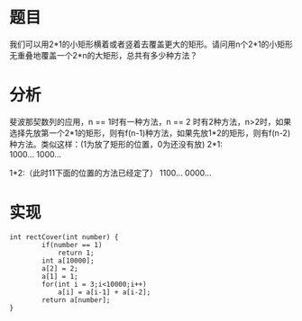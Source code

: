 # 题目
我们可以用2\*1的小矩形横着或者竖着去覆盖更大的矩形。请问用n个2\*1的小矩形无重叠地覆盖一个2\*n的大矩形，总共有多少种方法？
# 分析
斐波那契数列的应用，n == 1时有一种方法，n == 2 时有2种方法，n>2时，如果选择先放第一个2\*1的矩形，则有f(n-1)种方法，如果先放1\*2的矩形，则有f(n-2)种方法。类似这样：(1为放了矩形的位置，0为还没有放)
2\*1:    
1000...
1000...

1\*2:（此时11下面的位置的方法已经定了）
1100...
0000...

# 实现
```
int rectCover(int number) {
        if(number == 1)
            return 1;
        int a[10000];
        a[2] = 2;
        a[1] = 1;
        for(int i = 3;i<10000;i++)
            a[i] = a[i-1] + a[i-2];
        return a[number];
}
```